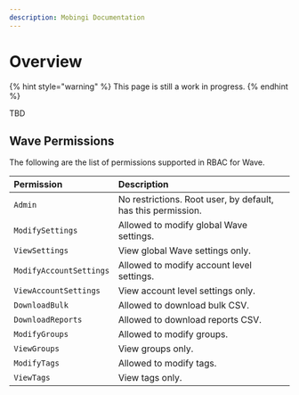 ```yaml
---
description: Mobingi Documentation
---
```


# Overview

{% hint style="warning" %}
This page is still a work in progress.
{% endhint %}

TBD

## Wave Permissions

The following are the list of permissions supported in RBAC for Wave.

| Permission | Description |
| :--- | :--- |
| `Admin` | No restrictions. Root user, by default, has this permission. |
| `ModifySettings` | Allowed to modify global Wave settings. |
| `ViewSettings` | View global Wave settings only. |
| `ModifyAccountSettings` | Allowed to modify account level settings. |
| `ViewAccountSettings` | View account level settings only. |
| `DownloadBulk` | Allowed to download bulk CSV. |
| `DownloadReports` | Allowed to download reports CSV. |
| `ModifyGroups` | Allowed to modify groups. |
| `ViewGroups` | View groups only. |
| `ModifyTags` | Allowed to modify tags. |
| `ViewTags` | View tags only. |

